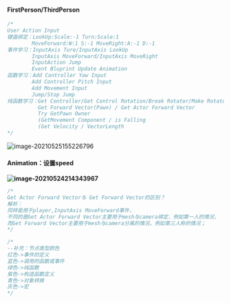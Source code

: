 #### FirstPerson/ThirdPerson

```c++
/*
User Action Input
键盘绑定：LookUp:Scale:-1 Turn:Scale:1
	 	MoveForward:W:1 S:-1 MoveRight:A:-1 D:-1
事件学习：InputAxis Ture/InputAxis LookUp
		InputAxis MoveForward/InputAxis MoveRight
		InputAction Jump
		Event Bluprint Update Animation
函数学习：Add Controller Yaw Input
		Add Controller Pitch Input
		Add Movement Input
		Jump/Stop Jump
纯函数学习：Get Controller/Get Control Rotation/Break Rotator/Make Rotator
		  Get Forward Vector(Pawn) / Get Actor Forward Vector
		  Try GetPawn Owner
		  (GetMovement Component / is Falling
		  (Get Velocity / VectorLength		
*/
```

![image-20210525155226796](C:\Users\GLT1999\AppData\Roaming\Typora\typora-user-images\image-20210525155226796.png)

#### Animation：设置speed

**![image-20210524214343967](C:\Users\GLT1999\AppData\Roaming\Typora\typora-user-images\image-20210524214343967.png)**

```c++
/*
Get Actor Forward Vector与 Get Forward Vector的区别？
解析：
同样是用于player,InputAxis MoveForward事件，
不同的是Get Actor Forward Vector主要用于mesh与camera绑定，例如第一人的情况，
而Get Forward Vector主要用于mesh与camera分离的情况，例如第三人称的情况；
*/
```

```c++
/*
--补充：节点类型颜色
红色->事件的定义
蓝色->调用的函数或事件
绿色->纯函数
紫色->构造函数定义
青色->对象转换
灰色->宏
*/
```

